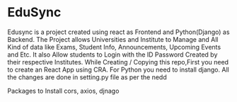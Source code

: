 # EduSync
Edusync is a project created using react as Frontend and Python(Django) as Backend. The Project allows Universities and Institute  to Manage and All Kind of data like Exams, Student Info, Announcements, Upcoming Events and Etc. It also Allow students to Login with the ID Password Created by their respective Institutes.
While Creating / Copying this repo,First you need to create an React App using CRA.
For Python you need to install django. 
All the changes are done in setting.py file as per the nedd

Packages to Install
cors, axios, djnago
